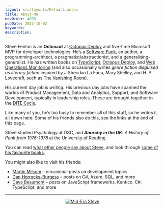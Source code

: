 ```yaml
---
layout: src/layouts/Default.astro
title: About Me
navOrder: 4000
pubDate: 2022-10-02
keywords: 
description: 
---
```


Steve Fenton is an **Octonaut** at [Octopus Deploy](https://www.octopus.com/) and five-time Microsoft MVP for developer technologies. He’s a [Software Punk](https://www.stevefenton.co.uk/2020/07/the-software-punk-revolution/), an author, a programming-architect, a pragmatist/abstractionist, and a generalising-generalist. He has written books on [TypeScript](https://www.stevefenton.co.uk/publications/pro-typescript/), [Octopus Deploy](https://www.stevefenton.co.uk/publications/exploring-octopus-deploy/), and [Web Operations Monitoring](https://www.stevefenton.co.uk/publications/web-ops-dashboards-monitoring-and-alerting/) (and also occasionally writes *genre fiction disguised as literary fiction* inspired by J Sheridan La Fanu, Mary Shelley, and H. P. Lovecraft, such as [The Vanishing Room](https://smfenton.uk/the-vanishing-room/)).

His current day job is *writing*. His previous day jobs have spanned the worlds of Product Management, Data and Analytics, Support, and Software Development, typically in leadership roles. These are brought together in the [DITE Cycle](https://www.stevefenton.co.uk/2019/09/the-dite-cycle-data-insight-theory-experiment/).

Like many of you, he’s too busy to remember all of this stuff, so he writes it all down here. Some of his friends also do this, see the links at the end of this page.

Steve studied *Psychology* at OSC, and ***Anarchy in the UK**: A History of Punk from 1976-1978* at the University of Reading.

You can read [what other people say about Steve](https://www.stevefenton.co.uk/about-me/press/), and look through [some of his favourite books](https://www.stevefenton.co.uk/about-me/recommended-reading/).

You might also like to visit his friends:

- [Martin Milsom](https://martinmilsom.co.uk/) – occasional posts on development topics
- [Dan Horrocks-Burgess](https://www.danhb.co.uk/) – posts on C#, Azure, SQL, and more
- [Dave Beaumont](https://www.dave-beaumont.co.uk/) – posts on JavaScript frameworks, Kentico, C#, TypeScript, and more

- - - - - -

<div style="text-align: center">

[![Mid-Era Steve](/img/2022/04/steve.jpg)](https://www.stevefenton.co.uk/about-me/steve/)

</div>